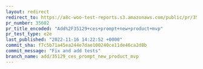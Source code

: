 ```yaml
---
layout: redirect
redirect_to: https://a8c-woo-test-reports.s3.amazonaws.com/public/pr/35602/e2e/index.html
pr_number: 35602
pr_title_encoded: "Add%2F35129+ces+prompt+new+product+mvp"
pr_test_type: e2e
last_published: "2022-11-16 14:22:52 +0000"
commit_sha: f7c5b71a45ea244e7dae100240ce11de46ca2d8b
commit_message: "Fix and add tests"
branch_name: add/35129_ces_prompt_new_product_mvp
---
```

